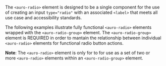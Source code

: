The `<auro-radio>` element is designed to be a single component for the use of creating an input `type="radio"` with an associated `<label>` that meets all use case and accessibility standards.

The following examples illustrate fully functional `<auro-radio>` elements wrapped with the `<auro-radio-group>` element. The `<auro-radio-group>` element is REQUIRED in order to mantain the relationship between individual `<auro-radio>` elements for functional radio button actions.

**Note**: The `<auro-radio>` element is only for to for use as a set of two or more `<auro-radio>` elements within an `<auro-radio-group>` element.
